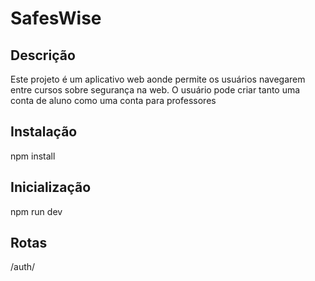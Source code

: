 # SafesWise

## Descrição
Este projeto é um aplicativo web aonde permite os usuários navegarem entre cursos sobre segurança na web. O usuário pode criar tanto uma conta de aluno como uma conta para professores

## Instalação
npm install

## Inicialização
npm run dev

## Rotas
/auth/
